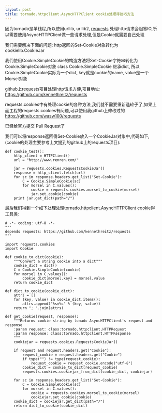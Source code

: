 ```yaml
---
layout: post
title: tornado.httpclient.AsyncHTTPClient cookie处理得技巧方法
---
```


因为tornado是单线程,所以使用urllib, urllib2, [requests](https://github.com/kennethreitz/requests) 处理http请求会阻塞IO,所以需要使用AsyncHTTPClient做一些请求处理,但是Cookie就需要自己处理

我们需要解决下面的问题:
http返回的Set-Cookie对象转化为cookielib.CookieJar

我们使用Cookie.SimpleCookie的构造方法将Set-Cookie字符串转化为Cookie.SimpleCookie对象
class Cookie.SimpleCookie 继承dict, 所以Cookie.SimpleCookie实际为一个dict, key就是cookie的name, value是一个Morsel对象

github上requests项目处理http请求方便,项目地址:
<https://github.com/kennethreitz/requests>

requests.cookies中有处理cookie的各种方法,我们就不需要重新造轮子了,如果上面工程的requests.cookies有问题,可以使用我github上修改过的<https://github.com/wasw100/requests>

已经给官方提交 Pull Request了

我们可以将response返回得Set-Cookie放入一个CookieJar对象中,代码如下, (cookie的处理主要参考上文提到的github上的requests项目):


	def cookie_test():
    	http_client = HTTPClient()
    	url = "http://www.renren.com/"
    
    	jar = requests.cookies.RequestsCookieJar()
    	response = http_client.fetch(url)
    	for sc in response.headers.get_list("Set-Cookie"):
        	C = Cookie.SimpleCookie(sc)
        	for morsel in C.values():
            	cookie = requests.cookies.morsel_to_cookie(morsel)
            	jar.set_cookie(cookie)
    	print jar.get_dict(path="/")



最后我们得到一个如下处理处理tornado.httpclient.AsyncHTTPClient cookie得工具类:

    # -*- coding: utf-8 -*- 
    """
    depends requests: https://github.com/kennethreitz/requests
    """
    
    import requests.cookies
    import Cookie
    
    def cookie_to_dict(cookie):
        """Convert a string cookie into a dict"""
        cookie_dict = dict()
        C = Cookie.SimpleCookie(cookie)
        for morsel in C.values():
            cookie_dict[morsel.key] = morsel.value
        return cookie_dict
    
    def dict_to_cookie(cookie_dict):
        attrs = []
        for (key, value) in cookie_dict.items():
            attrs.append("%s=%s" % (key, value))
        return "; ".join(attrs)
    
    def get_cookie(request, response):
        """Returns cookie string by tonado AsyncHTTPClient's request and response
        :param request: class:tornado.httpclient.HTTPRequest
        :param response: class:tornado.httpclient.HTTPResponse
        """
        cookiejar = requests.cookies.RequestsCookieJar()
        
        if request and request.headers.get("Cookie"):
            request_cookie = request.headers.get("Cookie")
            if type("") != type(request_cookie):
                request_cookie = request_cookie.encode("utf-8")
            cookie_dict = cookie_to_dict(request_cookie)
            requests.cookies.cookiejar_from_dict(cookie_dict, cookiejar)
            
        for sc in response.headers.get_list("Set-Cookie"):
            C = Cookie.SimpleCookie(sc)
            for morsel in C.values():
                cookie = requests.cookies.morsel_to_cookie(morsel)
                cookiejar.set_cookie(cookie)
        cookie_dict = cookiejar.get_dict(path="/")
        return dict_to_cookie(cookie_dict)
    

